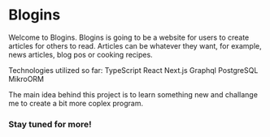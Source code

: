 # Blogins

Welcome to Blogins. Blogins is going to be a website for users to create articles for others to read. Articles can be whatever they want, for example, news articles, blog pos or cooking recipes.

Technologies utilized so far:
  TypeScript
  React
  Next.js
  Graphql
  PostgreSQL
  MikroORM
  
The main idea behind this project is to learn something new and challange me to create a bit more coplex program. 

### Stay tuned for more!
